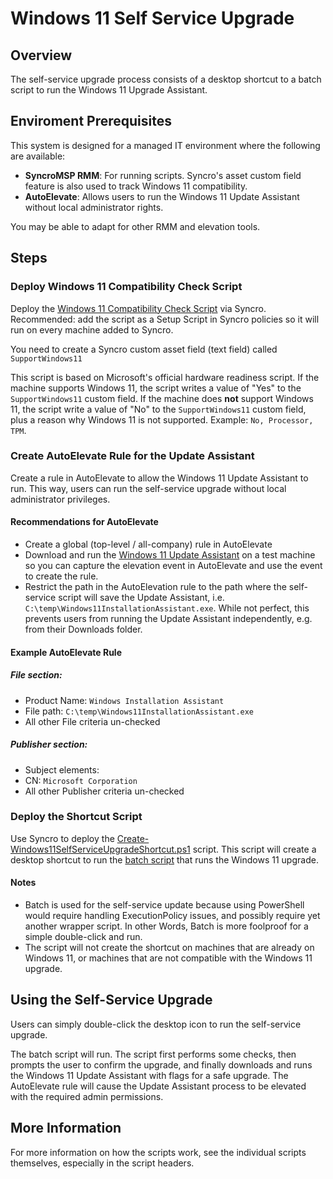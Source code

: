 # Windows 11 Self Service Upgrade
## Overview
The self-service upgrade process consists of a desktop shortcut to a batch script to run the Windows 11 Upgrade Assistant.

## Enviroment Prerequisites
This system is designed for a managed IT environment where the following are available:

- **SyncroMSP RMM**: For running scripts. Syncro's asset custom field feature is also used to track Windows 11 compatibility.
- **AutoElevate**: Allows users to run the Windows 11 Update Assistant without local administrator rights.

You may be able to adapt for other RMM and elevation tools.

## Steps

### Deploy Windows 11 Compatibility Check Script
Deploy the [Windows 11 Compatibility Check Script](https://github.com/greenmtnit/windows-scripts/blob/main/Check-Windows11Support.ps1) via Syncro. Recommended: add the script as a Setup Script in Syncro policies so it will run on every machine added to Syncro.

You need to create a Syncro custom asset field (text field) called `SupportWindows11`

This script is based on Microsoft's official hardware readiness script. If the machine supports Windows 11, the script writes a value of "Yes" to the `SupportWindows11` custom field. If the machine does **not** support Windows 11, the script write a value of "No" to the `SupportWindows11` custom field, plus a reason why Windows 11 is not supported. Example: `No, Processor, TPM`.


### Create AutoElevate Rule for the Update Assistant
Create a rule in AutoElevate to allow the Windows 11 Update Assistant to run. This way, users can run the self-service upgrade without local administrator privileges.

#### Recommendations for AutoElevate
- Create a global (top-level / all-company) rule in AutoElevate
- Download and run the [Windows 11 Update Assistant](https://go.microsoft.com/fwlink/?linkid=2171764) on a test machine so you can capture the elevation event in AutoElevate and use the event to create the rule.
- Restrict the path in the AutoElevation rule to the path where the self-service script will save the Update Assistant, i.e. `C:\temp\Windows11InstallationAssistant.exe`. While not perfect, this prevents users from running the Update Assistant independently, e.g. from their Downloads folder.

#### Example AutoElevate Rule

##### File section:
- Product Name: `Windows Installation Assistant`
- File path: `C:\temp\Windows11InstallationAssistant.exe`
- All other File criteria un-checked

#####  Publisher section:
- Subject elements:
- CN: `Microsoft Corporation`
- All other Publisher criteria un-checked

### Deploy the Shortcut Script
Use Syncro to deploy the [Create-Windows11SelfServiceUpgradeShortcut.ps1](https://github.com/greenmtnit/windows-scripts/blob/main/Windows%2011%20Self%20Service%20Upgrade/Create-Windows11SelfServiceUpgradeShortcut.ps1) script. This script will create a desktop shortcut to run the [batch script](https://github.com/greenmtnit/windows-scripts/blob/main/Windows%2011%20Self%20Service%20Upgrade/Windows11SelfServiceUpgrade.bat) that runs the Windows 11 upgrade. 

#### Notes
- Batch is used for the self-service update because using PowerShell would require handling ExecutionPolicy issues, and possibly require yet another wrapper script. In other Words, Batch is more foolproof for a simple double-click and run.
- The script will not create the shortcut on machines that are already on Windows 11, or machines that are not compatible with the Windows 11 upgrade.

## Using the Self-Service Upgrade

Users can simply double-click the desktop icon to run the self-service upgrade.

The batch script will run. The script first performs some checks, then prompts the user to confirm the upgrade, and finally downloads and runs the Windows 11 Update Assistant with flags for a safe upgrade. The AutoElevate rule will cause the Update Assistant process to be elevated with the required admin permissions.

## More Information
For more information on how the scripts work, see the individual scripts themselves, especially in the script headers.
